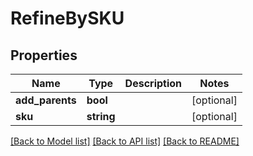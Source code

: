 # RefineBySKU

## Properties
Name | Type | Description | Notes
------------ | ------------- | ------------- | -------------
**add_parents** | **bool** |  | [optional] 
**sku** | **string** |  | [optional] 

[[Back to Model list]](../README.md#documentation-for-models) [[Back to API list]](../README.md#documentation-for-api-endpoints) [[Back to README]](../README.md)


